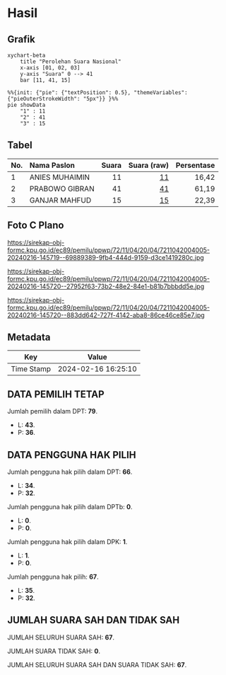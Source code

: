 # Hasil

## Grafik

```mermaid
xychart-beta
    title "Perolehan Suara Nasional"
    x-axis [01, 02, 03]
    y-axis "Suara" 0 --> 41
    bar [11, 41, 15]
```

```mermaid
%%{init: {"pie": {"textPosition": 0.5}, "themeVariables": {"pieOuterStrokeWidth": "5px"}} }%%
pie showData
    "1" : 11
    "2" : 41
    "3" : 15
```

## Tabel

| No. | Nama Paslon    | Suara | Suara (raw) | Persentase |
|:--- |:-------------- | -----:| -----------:| ----------:|
| 1   | ANIES MUHAIMIN | 11    | [11][p-1]   | 16,42      |
| 2   | PRABOWO GIBRAN | 41    | [41][p-2]   | 61,19      |
| 3   | GANJAR MAHFUD  | 15    | [15][p-3]   | 22,39      |


[p-1]: https://github.com/gigit-pemilu/pemilu-2024/blob/main/pilpres/hitung-suara/sub/72-sulawesi-tengah/sub/11-banggai-laut/sub/04-bangkurung/sub/2004-lantibung/sub/005-tps/sub/paslon-1.txt
[p-2]: https://github.com/gigit-pemilu/pemilu-2024/blob/main/pilpres/hitung-suara/sub/72-sulawesi-tengah/sub/11-banggai-laut/sub/04-bangkurung/sub/2004-lantibung/sub/005-tps/sub/paslon-2.txt
[p-3]: https://github.com/gigit-pemilu/pemilu-2024/blob/main/pilpres/hitung-suara/sub/72-sulawesi-tengah/sub/11-banggai-laut/sub/04-bangkurung/sub/2004-lantibung/sub/005-tps/sub/paslon-3.txt

## Foto C Plano

https://sirekap-obj-formc.kpu.go.id/ec89/pemilu/ppwp/72/11/04/20/04/7211042004005-20240216-145719--69889389-9fb4-444d-9159-d3ce1419280c.jpg

https://sirekap-obj-formc.kpu.go.id/ec89/pemilu/ppwp/72/11/04/20/04/7211042004005-20240216-145720--27952f63-73b2-48e2-84e1-b81b7bbbdd5e.jpg

https://sirekap-obj-formc.kpu.go.id/ec89/pemilu/ppwp/72/11/04/20/04/7211042004005-20240216-145720--883dd642-727f-4142-aba8-86ce46ce85e7.jpg


## Metadata

| Key        | Value               |
| ---------- | ------------------- |
| Time Stamp | 2024-02-16 16:25:10 |


## DATA PEMILIH TETAP

Jumlah pemilih dalam DPT: **79**.
 * L: **43**.
 * P: **36**.

## DATA PENGGUNA HAK PILIH

Jumlah pengguna hak pilih dalam DPT: **66**.
 * L: **34**.
 * P: **32**.

Jumlah pengguna hak pilih dalam DPTb: **0**.
 * L: **0**.
 * P: **0**.

Jumlah pengguna hak pilih dalam DPK: **1**.
 * L: **1**.
 * P: **0**.

Jumlah pengguna hak pilih: **67**.
 * L: **35**.
 * P: **32**.

## JUMLAH SUARA SAH DAN TIDAK SAH

JUMLAH SELURUH SUARA SAH: **67**.

JUMLAH SUARA TIDAK SAH: **0**.

JUMLAH SELURUH SUARA SAH DAN SUARA TIDAK SAH: **67**.


